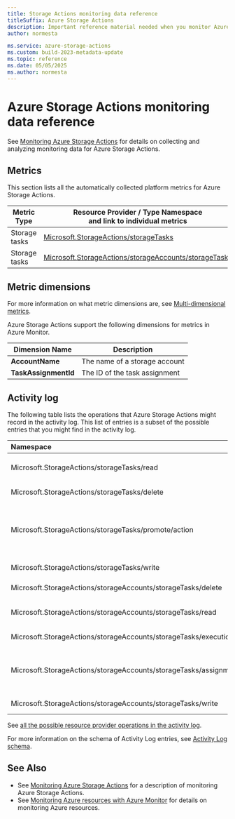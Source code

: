 ```yaml
---
title: Storage Actions monitoring data reference
titleSuffix: Azure Storage Actions
description: Important reference material needed when you monitor Azure Storage Actions.
author: normesta

ms.service: azure-storage-actions
ms.custom: build-2023-metadata-update
ms.topic: reference
ms.date: 05/05/2025
ms.author: normesta
---
```


# Azure Storage Actions monitoring data reference

See [Monitoring Azure Storage Actions](monitor-storage-tasks.md) for details on collecting and analyzing monitoring data for Azure Storage Actions.

## Metrics

This section lists all the automatically collected platform metrics for Azure Storage Actions.  

|Metric Type | Resource Provider / Type Namespace<br/> and link to individual metrics |
|-------|-----|
| Storage tasks | [Microsoft.StorageActions/storageTasks](/azure/azure-monitor/reference/supported-metrics/microsoft-storage-storagetasks-metrics) |
| Storage tasks | [Microsoft.StorageActions/storageAccounts/storageTasks](/azure/azure-monitor/reference/supported-metrics/microsoft-storage-storageaccounts-storagetasks-metrics) |

## Metric dimensions

For more information on what metric dimensions are, see [Multi-dimensional metrics](/azure/azure-monitor/platform/data-platform-metrics#multi-dimensional-metrics).

Azure Storage Actions support the following dimensions for metrics in Azure Monitor.

| Dimension Name | Description |
| ------------------- | ----------------- |
| **AccountName** | The name of a storage account |
| **TaskAssignmentId** | The ID of the task assignment |

## Activity log

The following table lists the operations that Azure Storage Actions might record in the activity log. This list of entries is a subset of the possible entries that you might find in the activity log.

| Namespace | Description |
|:---|:---|
| Microsoft.StorageActions/storageTasks/read | Reads an existing storage task. |
| Microsoft.StorageActions/storageTasks/delete | Deletes a storage task. |
| Microsoft.StorageActions/storageTasks/promote/action | Promotes specific version of storage task to current version. |
| Microsoft.StorageActions/storageTasks/write | Edits a storage task. |
| Microsoft.StorageActions/storageAccounts/storageTasks/delete | Deletes a storage task. |
| Microsoft.StorageActions/storageAccounts/storageTasks/read | Reads an existing storage task. |
| Microsoft.StorageActions/storageAccounts/storageTasks/executionsummary/action | Opens task runs. |
| Microsoft.StorageActions/storageAccounts/storageTasks/assignmentexecutionsummary/action | Opens task runs from the Assignments pane. |
| Microsoft.StorageActions/storageAccounts/storageTasks/write | Edits a storage task. |

See [all the possible resource provider operations in the activity log](/azure/role-based-access-control/resource-provider-operations).  

For more information on the schema of Activity Log entries, see [Activity  Log schema](/azure/azure-monitor/essentials/activity-log-schema).

## See Also

- See [Monitoring Azure Storage Actions](monitor-storage-tasks.md) for a description of monitoring Azure Storage Actions.
- See [Monitoring Azure resources with Azure Monitor](/azure/azure-monitor/essentials/monitor-azure-resource) for details on monitoring Azure resources.